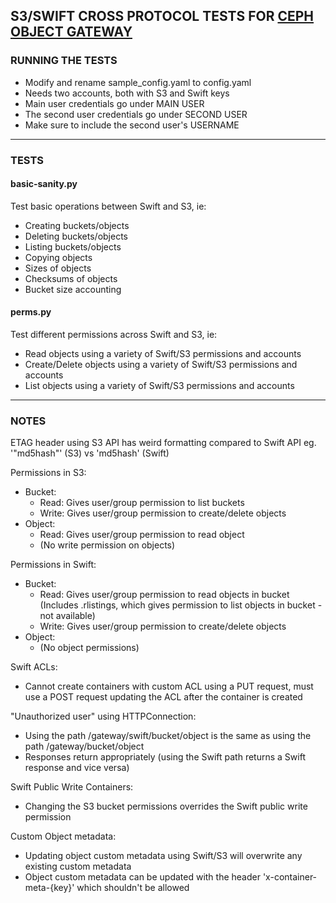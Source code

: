 ## S3/SWIFT CROSS PROTOCOL TESTS FOR [CEPH OBJECT GATEWAY](http://ceph.com/docs/next/radosgw/) ##


### RUNNING THE TESTS ###

*   Modify and rename sample_config.yaml to config.yaml
*   Needs two accounts, both with S3 and Swift keys
*   Main user credentials go under MAIN USER
*   The second user credentials go under SECOND USER
*   Make sure to include the second user's USERNAME

---

### TESTS ###

#### basic-sanity.py ####

Test basic operations between Swift and S3, ie:
*   Creating buckets/objects
*   Deleting buckets/objects
*   Listing buckets/objects
*   Copying objects
*   Sizes of objects
*   Checksums of objects
*   Bucket size accounting


#### perms.py ####

Test different permissions across Swift and S3, ie:
*   Read objects using a variety of Swift/S3 permissions and accounts
*   Create/Delete objects using a variety of Swift/S3 permissions and accounts
*   List objects using a variety of Swift/S3 permissions and accounts

---

### NOTES ###

ETAG header using S3 API has weird formatting compared to Swift API
eg. '"md5hash"' (S3) vs 'md5hash' (Swift)

Permissions in S3:
*   Bucket:
    *   Read: Gives user/group permission to list buckets
    *   Write: Gives user/group permission to create/delete objects
*   Object:
    *   Read: Gives user/group permission to read object
    *   (No write permission on objects)

Permissions in Swift:
*   Bucket:
    *   Read: Gives user/group permission to read objects in bucket
            (Includes .rlistings, which gives permission to list objects
            in bucket - not available)
    *   Write: Gives user/group permission to create/delete objects
*   Object:
    *   (No object permissions)

Swift ACLs:
*   Cannot create containers with custom ACL using a PUT request,
        must use a POST request updating the ACL after the container
        is created

"Unauthorized user" using HTTPConnection:
*   Using the path /gateway/swift/bucket/object is the same as
        using the path /gateway/bucket/object
*   Responses return appropriately (using the Swift path returns
        a Swift response and vice versa)

Swift Public Write Containers:
*   Changing the S3 bucket permissions overrides the Swift
        public write permission

Custom Object metadata:
*   Updating object custom metadata using Swift/S3 will overwrite any
        existing custom metadata
*   Object custom metadata can be updated with the header
        'x-container-meta-{key}' which shouldn't be allowed
